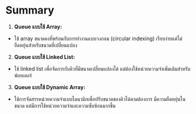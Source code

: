 
# Summary

1. **Queue แบบใช้ Array:**
  - ใช้ array ขนาดคงที่พร้อมกับการทำงานแบบวงกลม (circular indexing) เรียบง่ายแต่ไม่ยืดหยุ่นสำหรับขนาดที่เปลี่ยนแปลง

2. **Queue แบบใช้ Linked List:**
  - ใช้ linked list เพื่อจัดการกับคิวที่มีขนาดเปลี่ยนแปลงได้ แต่ต้องใช้หน่วยความจำเพิ่มเติมสำหรับพ้อยเตอร์

3. **Queue แบบใช้ Dynamic Array:**
  - ใช้การจัดสรรหน่วยความจำแบบไดนามิกเพื่อปรับขนาดของคิวได้ตามต้องการ มีความยืดหยุ่นในขนาด แต่มีการใช้หน่วยความจำและความซับซ้อนมากขึ้น
